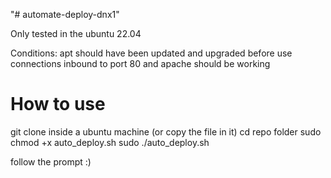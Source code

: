 "# automate-deploy-dnx1" 

Only tested in the ubuntu 22.04

Conditions:
apt should have been updated and upgraded before use
connections inbound to port 80 and apache should be working


# How to use
git clone inside a ubuntu machine (or copy the file in it)
cd repo folder
sudo chmod +x auto_deploy.sh
sudo ./auto_deploy.sh

follow the prompt :)

